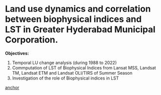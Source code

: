 
# Land use dynamics and correlation between biophysical indices and LST in Greater                    Hyderabad Municipal Corporation.

**Objectives:** 
1. Temporal LU change analysis (during 1988 to 2022)
2. Commputation of LST of Biophysical Indices from Lansat MSS, Landsat TM, Landsat                    ETM and Landsat OLI/TIRS of Summer Season  
3. Investigation of the role of Biophysical indices in LST

[anchor](#heading-to-achor)


